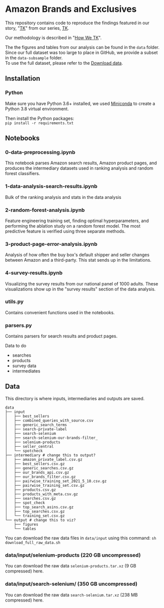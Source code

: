 # Amazon Brands and Exclusives
This repository contains code to reproduce the findings featured in our story, "[TK](https://themarkup.org/)" from our series, [TK](https://themarkup.org/series/).

Our methodology is described in "[How We TK](https://themarkup.org/)".

The the figures and tables from our analysis can be found in the `data` folder. <br>
Since our full dataset was too large to place in GitHub, we provide a subset in the `data-subsample` folder. <br>
To use the full dataset, please refer to the [Download data](#download-data).

## Installation
### Python
Make sure you have Python 3.6+ installed, we used [Miniconda](https://docs.conda.io/en/latest/miniconda.html) to create a Python 3.8 virtual environment.

Then install the Python packages:<br>
`pip install -r requirements.txt`

## Notebooks
### 0-data-preprocessing.ipynb
This notebook parses Amazon search results, Amazon product pages, and produces the intermediary datasets used in ranking analysis and random forest classifiers.

### 1-data-analysis-search-results.ipynb
Bulk of the ranking analysis and stats in the data analysis

### 2-random-forest-analysis.ipynb
Feature engineering training set, finding optimal hyperparameters, and performing the ablation study on a random forest model. The most predictive feature is verified using three separate methods.

### 3-product-page-error-analysis.ipynb
Analysis of how often the buy box's default shipper and seller changes between Amazon and a third-party. This stat sends up in the limitations.

### 4-survey-results.ipynb
Visualizing the survey results from our national panel of 1000 adults. These visualizations show up in the "survey results" section of the data analysis.

### utils.py
Contains convenient functions used in the notebooks.

### parsers.py
Contains parsers for search results and product pages.


Data to do
- searches
- products
- survey data
- intermediates



## Data
This directory is where inputs, intermediaries and outputs are saved.

```
data
├── input
│   ├── best_sellers
│   ├── combined_queries_with_source.csv
│   ├── generic_search_terms
│   ├── search-private-label
│   ├── search-selenium
│   ├── search-selenium-our-brands-filter_
│   ├── selenium-products
│   ├── seller_central
│   └── spotcheck
├── intermediary # change this to output?
│   ├── amazon_private_label.csv.gz
│   ├── best_sellers.csv.gz
│   ├── generic_searches.csv.gz
│   ├── our_brands_api.csv.gz
│   ├── our_brands_filter.csv.gz
│   ├── pairwise_training_set_2021_5_10.csv.gz
│   ├── pairwise_training_set.csv.gz
│   ├── products.csv.gz
│   ├── products_with_meta.csv.gz
│   ├── searches.csv.gz
│   ├── spot_check
│   ├── top_search_asins.csv.gz
│   ├── top_searches.csv.gz
│   └── training_set.csv.gz
└── output # change this to viz?
    ├── figures
    └── tables

 ```
 
You can download the raw data files in `data/input` using this command:
`sh download_full_raw_data.sh`
 
### data/input/selenium-products (220 GB uncompressed)
You can download the raw data `selenium-products.tar.xz` (9 GB compressed) here.
 
### data/input/search-selenium/ (350 GB uncompressed)
You can download the raw data `search-selenium.tar.xz` (238 MB compressed) here.